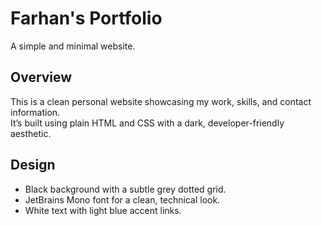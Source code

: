 # Farhan's Portfolio

A simple and minimal website.

## Overview

This is a clean personal website showcasing my work, skills, and contact information.  
It’s built using plain HTML and CSS with a dark, developer-friendly aesthetic.

## Design

- Black background with a subtle grey dotted grid.
- JetBrains Mono font for a clean, technical look.
- White text with light blue accent links.
